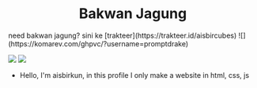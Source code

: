 <h1 align=center>Bakwan Jagung</h1>
need bakwan jagung? sini ke
[trakteer](https://trakteer.id/aisbircubes)
![](https://komarev.com/ghpvc/?username=promptdrake)

![](https://github-readme-stats.vercel.app/api?username=promptdrake&show_icons=true&theme=dark) ![](https://github-readme-stats.vercel.app/api/top-langs/?username=promptdrake&theme=dark)
- Hello, I'm aisbirkun, in this profile I only make a website in html, css, js
